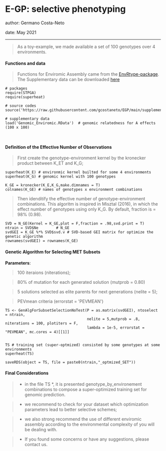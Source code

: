 
# **E-GP: selective phenotyping**

author: Germano Costa-Neto

date: May 2021

______________________________________________________________________________



> As a toy-example, we made available a set of 100 genotypes over 4 environments.

#### **Functions and data**

> Functions for Enviromic Assembly came from the [EnvRtype-package](https://github.com/allogamous/EnvRtype). The Supplementary data can be downloaded [here](https://github.com/gcostaneto/EGP/blob/main/Genomic_Enviromic_Example%202.rar)


```{r, eval=FALSE}
# packages
require(STPGA)
require(superheat)

# source codes
source('https://raw.githubusercontent.com/gcostaneto/EGP/main/supplementary_codes_2.R')

# supplementary data
load('Genomic_Enviromic.RData')  # genomic relatedness for A effects (100 x 100)



```


#### **Definition of the Effective Number of Observations**

> First create the genotype-environment kernel by the kronecker product between K_ET and K_G;

```{r, eval=FALSE}
superheat(K_E) # environmic kernel builted for some 4 environments
superheat(K_G) # genomic kernel with 100 genotypes

K_GE = kronecker(K_E,K_G,make.dimnames = T)
colnames(K_GE) # names of genotypes x environment combinations

```

> Then idenditify the effective number of genotype-environment combinations.
> This algoritm is inspired in Misztal (2016), in which the effect number of genotypes using only K_G.
> By default, fraction is = 98% (0.98).

```{r, eval=FALSE}
SVD = N_GE(Kernel = K_GE,plot = F,fraction = .98,svd.print = T)
ntrain = SVD$Ne        # N_GE
svdGEI = K_GE %*% SVD$svd.v # SVD-based GEI matrix for optimize the genetic algorithm
rownames(svdGEI) = rownames(K_GE)
```


#### **Genetic Algorithm for Selecting MET Subsets**

**Parameters**:

> 100 iteraions (niterations);

> 80% of mutation for each generated solution (mutprob = 0.80)

> 5 solutions selected as elite parents for next generations (nelite = 5);

> PEVmean criteria (errorstat = 'PEVMEAN')

```{r, eval=FALSE}
TS <- GenAlgForSubsetSelectionNoTest(P = as.matrix(svdGEI), ntoselect = ntrain,
                                     nelite = 5,mutprob = .8, niterations = 100, plotiters = F, 
                                     lambda = 1e-5, errorstat = "PEVMEAN", mc.cores = 4)[[1]]


TS # training set (super-optmized) consisted by some genotypes at some environments
superheat(TS)

saveRDS(object = TS, file = paste0(ntrain,"_optmized_SET"))

```

#### **Final Considerations**

> * in the file TS *, it is presented genotype_by_environement combinations to compose a super-optimized training set for genomic prediction.

> * we recommend to check for your dataset which optimization parameters lead to better selective schemes;

> * we also strong recommend the use of different enviromic assembly according to the environmental complexity of you will be dealing with.

> * If you found some concerns or have any suggestions, please contact us.
